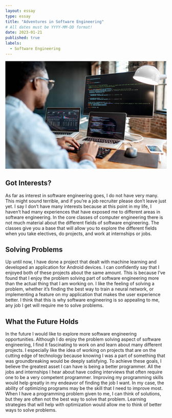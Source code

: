 ```yaml
---
layout: essay
type: essay
title: "Adventures in Software Engineering"
# All dates must be YYYY-MM-DD format!
date: 2023-01-21
published: true
labels:
  - Software Engineering
---
```


<img width="550px" class="rounded float-start pe-4" src="../img/softwareengineeringpic.jpg">

## Got Interests?

As far as interest in software engineering goes, I do not have very many. This might sound terrible, and if you’re a job recruiter please don’t leave just yet. I say I don’t have many interests because at this point in my life, I haven’t had many experiences that have exposed me to different areas in software engineering. In the core classes of computer engineering there is not much material about the different fields of software engineering. The classes give you a base that will allow you to explore the different fields when you take electives, do projects, and work at internships or jobs.

## Solving Problems

Up until now, I have done a project that dealt with machine learning and developed an application for Android devices. I can confidently say that I enjoyed both of these projects about the same amount. This is because I’ve found that I enjoy the problem solving part of software engineering more than the actual thing that I am working on. I like the feeling of solving a problem, whether it’s finding the best way to train a neural network, or implementing a feature on my application that makes the user experience better. I think that this is why software engineering is so appealing to me, any job I get will require me to solve problems.

## What the Future Holds

In the future I would like to explore more software engineering opportunities. Although I do enjoy the problem solving aspect of software engineering, I find it fascinating to work on and learn about many different projects. I especially like the idea of working on projects that are on the cutting edge of technology because knowing I was a part of something that was groundbreaking would be deeply satisfying. To achieve these goals, I believe the greatest asset I can have is being a better programmer. All the jobs and internships I hear about have coding interviews that often require one to be a very competent programmer. Improving my programming skills would help greatly in my endeavor of finding the job I want. In my case, the ability of optimizing programs may be the skill that I need to improve most. When I have a programming problem given to me, I can think of solutions, but they are often not the best way to solve that problem. Learning strategies that will help with optimization would allow me to think of better ways to solve problems.

